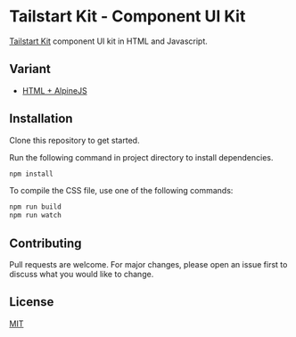 # Tailstart Kit - Component UI Kit
[Tailstart Kit](https://mkfizi.dev/tailstartkit/) component UI kit in HTML and Javascript.

## Variant
- [HTML + AlpineJS](https://github.com/mkfizi/tailstartkit-ui-component-alpine)

## Installation
Clone this repository to get started.

Run the following command in project directory to install dependencies.
```bash
npm install
```

To compile the CSS file, use one of the following commands:
```bash
npm run build
npm run watch
```

## Contributing
Pull requests are welcome. For major changes, please open an issue first to discuss what you would like to change.

## License
[MIT](https://github.com/mkfizi/tailstartkit-ui-component/blob/main/LICENSE)
